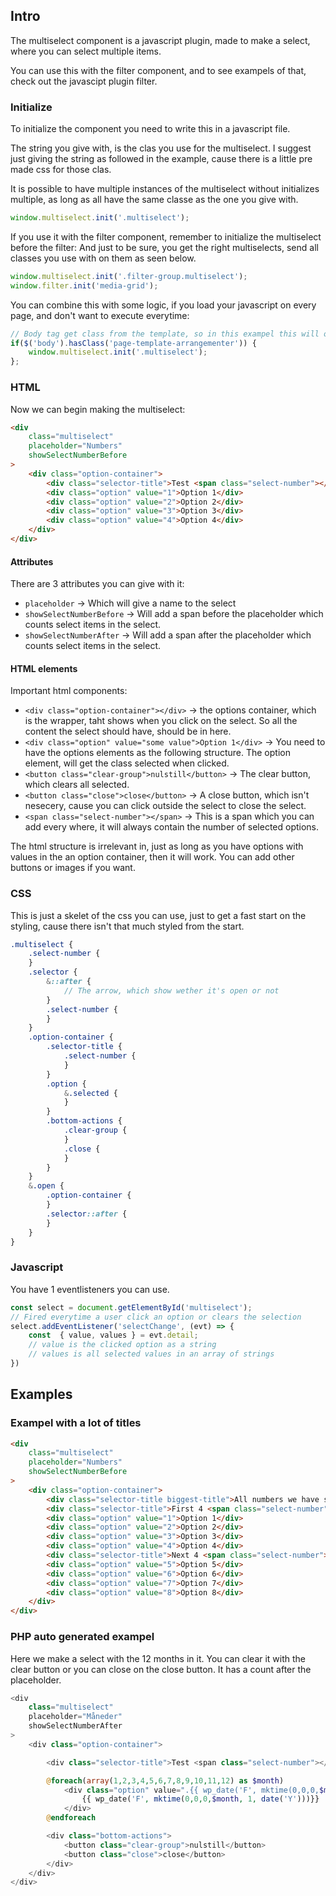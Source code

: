 ## Intro 
The multiselect component is a javascript plugin, made to make a select, where you can select multiple items. 

You can use this with the filter component, and to see exampels of that, check out the javascipt plugin filter. 

### Initialize 
To initialize the component you need to write this in a javascript file. 

The string you give with, is the clas you use for the multiselect. I suggest just giving the string as followed in the example, cause there is a little pre made css for those clas. 

It is possible to have multiple instances of the multiselect without initializes multiple, as long as all have the same classe as the one you give with.
```javascript
window.multiselect.init('.multiselect');
```

If you use it with the filter component, remember to initialize the multiselect before the filter: 
And just to be sure, you get the right multiselects, send all classes you use with on them as seen below. 
```javascript
window.multiselect.init('.filter-group.multiselect');
window.filter.init('media-grid');
```

You can combine this with some logic, if you load your javascript on every page, and don't want to execute everytime: 
```javascript
// Body tag get class from the template, so in this exampel this will only be executed on page that uses the template "arrangementer"
if($('body').hasClass('page-template-arrangementer')) {
    window.multiselect.init('.multiselect');
};
```

### HTML 
Now we can begin making the multiselect:
```html
<div 
    class="multiselect" 
    placeholder="Numbers" 
    showSelectNumberBefore 
>
    <div class="option-container">
        <div class="selector-title">Test <span class="select-number"></span></div>
        <div class="option" value="1">Option 1</div>
        <div class="option" value="2">Option 2</div>
        <div class="option" value="3">Option 3</div>
        <div class="option" value="4">Option 4</div>
    </div>
</div>
```

#### Attributes 
There are 3 attributes you can give with it: 
- `placeholder` -> Which will give a name to the select
- `showSelectNumberBefore` -> Will add a span before the placeholder which counts select items in the select. 
- `showSelectNumberAfter` -> Will add a span after the placeholder which counts select items in the select. 

#### HTML elements 
Important html components: 
- `<div class="option-container"></div>` -> the options container, which is the wrapper, taht shows when you click on the select. So all the content the select should have, should be in here. 
- `<div class="option" value="some value">Option 1</div>` -> You need to have the options elements as the following structure. The option element, will get the class selected when clicked. 
- `<button class="clear-group">nulstill</button>` -> The clear button, which clears all selected.
- `<button class="close">close</button>` -> A close button, which isn't nesecery, cause you can click outside the select to close the select.
- `<span class="select-number"></span>` -> This is a span which you can add every where, it will always contain the number of selected options. 

The html structure is irrelevant in, just as long as you have options with values in the an option container, then it will work. You can add other buttons or images if you want. 

### CSS
This is just a skelet of the css you can use, just to get a fast start on the styling, cause there isn't that much styled from the start. 
```scss
.multiselect {
    .select-number {
    }
    .selector {
        &::after {
            // The arrow, which show wether it's open or not
        }
        .select-number {
        }
    }
    .option-container {
        .selector-title {
            .select-number {
            } 
        }
        .option {
            &.selected {
            }
        }
        .bottom-actions {
            .clear-group {
            }
            .close {   
            }
        }
    }
    &.open {
        .option-container {
        }
        .selector::after {
        }
    }
}
```

### Javascript 
You have 1 eventlisteners you can use.
```javascript
const select = document.getElementById('multiselect');
// Fired everytime a user click an option or clears the selection
select.addEventListener('selectChange', (evt) => {
    const  { value, values } = evt.detail; 
    // value is the clicked option as a string
    // values is all selected values in an array of strings
})
```

## Examples

### Exampel with a lot of titles 
```html
<div 
    class="multiselect" 
    placeholder="Numbers" 
    showSelectNumberBefore 
>
    <div class="option-container">
        <div class="selector-title biggest-title">All numbers we have selected:<span class="select-number"></span></div>
        <div class="selector-title">First 4 <span class="select-number"></span></div>
        <div class="option" value="1">Option 1</div>
        <div class="option" value="2">Option 2</div>
        <div class="option" value="3">Option 3</div>
        <div class="option" value="4">Option 4</div>
        <div class="selector-title">Next 4 <span class="select-number"></span></div>
        <div class="option" value="5">Option 5</div>
        <div class="option" value="6">Option 6</div>
        <div class="option" value="7">Option 7</div>
        <div class="option" value="8">Option 8</div>
    </div>
</div>
```

### PHP auto generated exampel 
Here we make a select with the 12 months in it. You can clear it with the clear button or you can close on the close button.
It has a count after the placeholder. 
```php
<div 
    class="multiselect" 
    placeholder="Måneder" 
    showSelectNumberAfter
>
    <div class="option-container">

        <div class="selector-title">Test <span class="select-number"></span></div>

        @foreach(array(1,2,3,4,5,6,7,8,9,10,11,12) as $month)
            <div class="option" value=".{{ wp_date('F', mktime(0,0,0,$month, 1, date('Y'))) }}">
                {{ wp_date('F', mktime(0,0,0,$month, 1, date('Y')))}}
            </div>
        @endforeach

        <div class="bottom-actions">
            <button class="clear-group">nulstill</button>
            <button class="close">close</button>
        </div>
    </div>
</div>
```